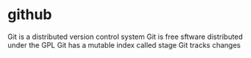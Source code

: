 # github
Git is a distributed version control system
Git is free sftware distributed under the GPL
Git has a mutable index called stage
Git tracks changes

